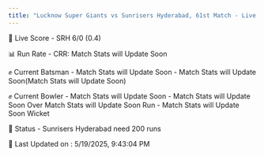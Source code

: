 ```yaml
---
title: "Lucknow Super Giants vs Sunrisers Hyderabad, 61st Match - Live Cricket Score"
---
```


🔴 Live Score - SRH 6/0 (0.4)  

📊 Run Rate - CRR: Match Stats will Update Soon  

✊ Current Batsman - Match Stats will Update Soon - Match Stats will Update Soon(Match Stats will Update Soon)  

✊ Current Bowler - Match Stats will Update Soon - Match Stats will Update Soon Over Match Stats will Update Soon Run - Match Stats will Update Soon Wicket  

📑 Status - Sunrisers Hyderabad need 200 runs

📝 Last Updated on : 5/19/2025, 9:43:04 PM  

